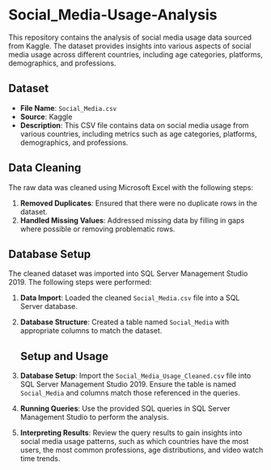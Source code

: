 # Social_Media-Usage-Analysis

This repository contains the analysis of social media usage data sourced from Kaggle. The dataset provides insights into various aspects of social media usage across different countries, including age categories, platforms, demographics, and professions.

## Dataset

- **File Name**: `Social_Media.csv`
- **Source**: Kaggle
- **Description**: This CSV file contains data on social media usage from various countries, including metrics such as age categories, platforms, demographics, and professions.

## Data Cleaning

The raw data was cleaned using Microsoft Excel with the following steps:

1. **Removed Duplicates**: Ensured that there were no duplicate rows in the dataset.
2. **Handled Missing Values**: Addressed missing data by filling in gaps where possible or removing problematic rows.

## Database Setup

The cleaned dataset was imported into SQL Server Management Studio 2019. The following steps were performed:

1. **Data Import**: Loaded the cleaned `Social_Media.csv` file into a SQL Server database.
2. **Database Structure**: Created a table named `Social_Media` with appropriate columns to match the dataset.

   ## Setup and Usage

1. **Database Setup**: Import the `Social_Media_Usage_Cleaned.csv` file into SQL Server Management Studio 2019. Ensure the table is named `Social_Media` and columns match those referenced in the queries.

2. **Running Queries**: Use the provided SQL queries in SQL Server Management Studio to perform the analysis.

3. **Interpreting Results**: Review the query results to gain insights into social media usage patterns, such as which countries have the most users, the most common professions, age distributions, and video watch time trends.

